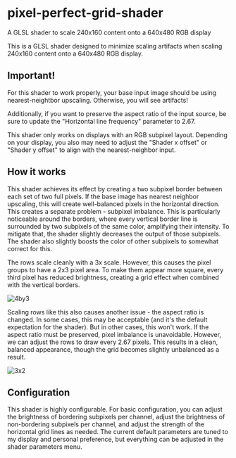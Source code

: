 # pixel-perfect-grid-shader
A GLSL shader to scale 240x160 content onto a 640x480 RGB display

This is a GLSL shader designed to minimize scaling artifacts when scaling 240x160 content onto a 640x480 RGB display.

## Important!
For this shader to work properly, your base input image should be using nearest-neightbor upscaling. Otherwise, you will see artifacts!

Additionally, if you want to preserve the aspect ratio of the input source, be sure to update the "Horizontal line frequency" parameter to 2.67.

This shader only works on displays with an RGB subpixel layout. Depending on your display, you also may need to adjust the "Shader x offset" or "Shader y offset" to align with the nearest-neighbor input.

## How it works

This shader achieves its effect by creating a two subpixel border between each set of two full pixels. If the base image has nearest neighbor upscaling, this will create well-balanced pixels in the horizontal direction.
This creates a separate problem - subpixel imbalance. This is particularly noticeable around the borders, where every vertical border line is surrounded by two subpixels of the same color, amplifying their intensity. To mitigate that, the shader slightly decreases the output of those subpixels. The shader also slightly boosts the color of other subpixels to somewhat correct for this.

The rows scale cleanly with a 3x scale. However, this causes the pixel groups to have a 2x3 pixel area. To make them appear more square, every third pixel has reduced brightness, creating a grid effect when combined with the vertical borders.

![4by3](https://github.com/user-attachments/assets/42ae9c63-7941-4913-88c8-c6ae5bbd5dfc)


Scaling rows like this also causes another issue - the aspect ratio is changed. In some cases, this may be acceptable (and it's the default expectation for the shader). But in other cases, this won't work.
If the aspect ratio must be preserved, pixel imbalance is unavoidable. However, we can adjust the rows to draw every 2.67 pixels. This results in a clean, balanced appearance, though the grid becomes slightly unbalanced as a result.

![3x2](https://github.com/user-attachments/assets/62aa85a3-06bf-4f59-80ef-dce5fcb78bc2)


## Configuration

This shader is highly configurable. For basic configuration, you can adjust the brightness of bordering subpixels per channel, adjust the brightness of non-bordering subpixels per channel, and adjust the strength of the horizontal grid lines as needed. The current default parameters are tuned to my display and personal preference, but everything can be adjusted in the shader parameters menu.
